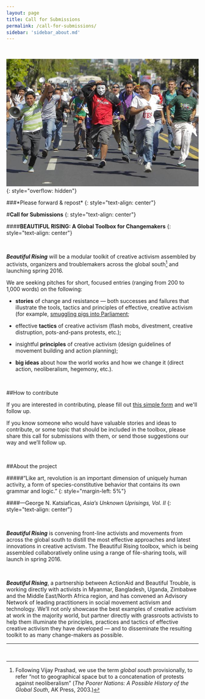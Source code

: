 ```yaml
---
layout: page
title: Call for Submissions
permalink: /call-for-submissions/
sidebar: 'sidebar_about.md'
---
```


<br/>

<!-- What's going on with this image overflow? -->
![Activista El Salvador celebrates the 22nd anniversary of the peace agreement ending civil war and making way for democracy.](/assets/bg5.jpg)
{: style="overflow: hidden"}

###\*Please forward & repost\*
{: style="text-align: center"}

#**Call for Submissions**
{: style="text-align: center"}

####**BEAUTIFUL RISING: A Global Toolbox for Changemakers**
{: style="text-align: center"}

<br/>

**_Beautiful Rising_** will be a modular toolkit of creative activism assembled by activists, organizers and troublemakers across the global south[^1] and launching spring 2016. 

We are seeking pitches for short, focused entries (ranging from 200 to 1,000 words) on the following:

* **stories** of change and resistance — both successes and failures that illustrate the tools, tactics and principles of effective, creative activism (for example, [smuggling pigs into Parliament](http://www.aljazeera.com/news/africa/2014/06/uganda-students-smuggle-pigs-into-parliament-2014619135814262144.html);

* effective **tactics** of creative activism (flash mobs, divestment, creative distruption, pots-and-pans protests, etc.);

* insightful **principles** of creative activism (design guidelines of movement building and action planning);

* **big ideas** about how the world works and how we change it (direct action, neoliberalism, hegemony, etc.).

<br/>

##How to contribute

If you are interested in contributing, please fill out [this simple form](https://docs.google.com/forms/d/1-XFgje3WdcbPexjJ3C_LeeHEFzl4HbTmA6cpqgxGeBc/viewform) and we'll follow up.

If you know someone who would have valuable stories and ideas to contribute, or some topic that should be included in the toolbox, please share this call for submissions with them, or send those suggestions our way and we’ll follow up.

<br/>

##About the project

#####“Like art, revolution is an important dimension of uniquely human activity, a form of species-constitutive behavior that contains its own grammar and logic.”
{: style="margin-left: 5%"}

####—George N. Katsiaficas, *Asia’s Unknown Uprisings, Vol. II*
{: style="text-align: center"}

<br/>

**_Beautiful Rising_** is convening front-line activists and movements from across the global south to distill the most effective approaches and latest innovations in creative activism. The Beautiful Rising toolbox, which is being assembled collaboratively online using a range of file-sharing tools, will launch in spring 2016.

<br/>

**_Beautiful Rising_**, a partnership between ActionAid and Beautiful Trouble, is working directly with activists in Myanmar, Bangladesh, Uganda, Zimbabwe and the Middle East/North Africa region, and has convened an Advisory Network of leading practitioners in social movement activism and technology. We’ll not only showcase the best examples of creative activism at work in the majority world, but partner directly with grassroots activists to help them illuminate the principles, practices and tactics of effective creative activism they have developed — and to disseminate the resulting toolkit to as many change-makers as possible. 

---

<br/>

[^1]: Following Vijay Prashad, we use the term *global south* provisionally, to refer “not to geographical space but to a concatenation of protests against neoliberalism” (*The Poorer Nations: A Possible History of the Global South*, AK Press, 2003.)
